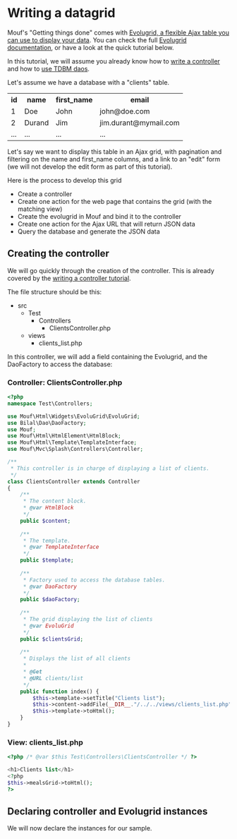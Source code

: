 Writing a datagrid
==================

Mouf's "Getting things done" comes with [Evolugrid, a flexible Ajax table you can use to display your data](http://mouf-php.com/packages/mouf/html.widgets.evolugrid).
You can check the full [Evolugrid documentation](http://mouf-php.com/packages/mouf/html.widgets.evolugrid), or have a look at the quick tutorial below.

In this tutorial, we will assume you already know how to [write a controller](writing_a_controller.md) and how to [use TDBM daos](regenerating_daos.md).

Let's assume we have a database with a "clients" table.

<table class="table">
	<tr>
		<th>id</th>
		<th>name</th>
		<th>first_name</th>
		<th>email</th>
	</tr>
	<tr>
		<td>1</td>
		<td>Doe</td>
		<td>John</td>
		<td>john@doe.com</td>
	</tr>
	<tr>
		<td>2</td>
		<td>Durand</td>
		<td>Jim</td>
		<td>jim.durant@mymail.com</td>
	</tr>
	<tr>
		<td>...</td>
		<td>...</td>
		<td>...</td>
		<td>...</td>
	</tr>
</table>

Let's say we want to display this table in an Ajax grid, with pagination and filtering on the name and first_name columns, and a link to an "edit" form (we will not develop the edit form as part of this tutorial).

Here is the process to develop this grid

- Create a controller
- Create one action for the web page that contains the grid (with the matching view)
- Create the evolugrid in Mouf and bind it to the controller
- Create one action for the Ajax URL that will return JSON data
- Query the database and generate the JSON data

Creating the controller
-----------------------

We will go quickly through the creation of the controller. This is already covered by the [writing a controller tutorial](writing_a_controller.md).

The file structure should be this:

- src
	- Test
		- Controllers
			- ClientsController.php
	- views
		- clients_list.php

In this controller, we will add a field containing the Evolugrid, and the DaoFactory to access the database:


### Controller: ClientsController.php
```php
<?php
namespace Test\Controllers;

use Mouf\Html\Widgets\EvoluGrid\EvoluGrid;
use Bilal\Dao\DaoFactory;
use Mouf;
use Mouf\Html\HtmlElement\HtmlBlock;
use Mouf\Html\Template\TemplateInterface;
use Mouf\Mvc\Splash\Controllers\Controller;

/**
 * This controller is in charge of displaying a list of clients.
 */
class ClientsController extends Controller
{
	/**
	 * The content block.
	 * @var HtmlBlock
	 */
	public $content;
	
	/**
	 * The template.
	 * @var TemplateInterface
	 */
	public $template;
	
	/**
	 * Factory used to access the database tables.
	 * @var DaoFactory
	 */
	public $daoFactory;
	
	/**
	 * The grid displaying the list of clients
	 * @var EvoluGrid
	 */
	public $clientsGrid;
	
	/**
	 * Displays the list of all clients
	 * 
	 * @Get
	 * @URL clients/list
	 */
	public function index() {
		$this->template->setTitle("Clients list");
		$this->content->addFile(__DIR__."/../../views/clients_list.php", $this);
		$this->template->toHtml();
	}
}
```

### View: clients_list.php
```php
<?php /* @var $this Test\Controllers\ClientsController */ ?> 

<h1>Clients list</h1>
<?php
$this->mealsGrid->toHtml();
?>
```

Declaring controller and Evolugrid instances
--------------------------------------------

We will now declare the instances for our sample.



